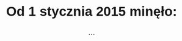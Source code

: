 <!DOCTYPE html>
<html lang="pl">
<head>
  <meta charset="UTF-8">
  <title>Ile dni minęło?</title>
  <style>
    body {
      font-family: sans-serif;
      text-align: center;
      margin-top: 100px;
    }
    h1 {
      font-size: 2.5em;
    }
    p {
      font-size: 1.5em;
    }
  </style>
</head>
<body>
  <h1>Od 1 stycznia 2015 minęło:</h1>
  <p id="result">...</p>

  <script>
    const startDate = new Date("2015-01-01");
    const today = new Date();
    const diffTime = today - startDate;
    const diffDays = Math.floor(diffTime / (1000 * 60 * 60 * 24));
    document.getElementById("result").textContent = diffDays + " dni";
  </script>
</body>
</html>
